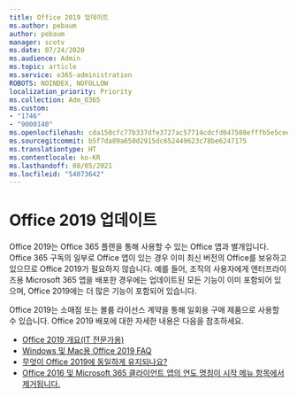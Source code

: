 ```yaml
---
title: Office 2019 업데이트
ms.author: pebaum
author: pebaum
manager: scotv
ms.date: 07/24/2020
ms.audience: Admin
ms.topic: article
ms.service: o365-administration
ROBOTS: NOINDEX, NOFOLLOW
localization_priority: Priority
ms.collection: Adm_O365
ms.custom:
- "1746"
- "9000140"
ms.openlocfilehash: cda150cfc77b337dfe3727ac57714cdcfd047508efffb5e5ceecfc0ebe4c8a27
ms.sourcegitcommit: b5f7da89a650d2915dc652449623c78be6247175
ms.translationtype: HT
ms.contentlocale: ko-KR
ms.lasthandoff: 08/05/2021
ms.locfileid: "54073642"
---
```

# <a name="update-to-office-2019"></a>Office 2019 업데이트

Office 2019는 Office 365 플랜을 통해 사용할 수 있는 Office 앱과 별개입니다. Office 365 구독의 일부로 Office 앱이 있는 경우 이미 최신 버전의 Office를 보유하고 있으므로 Office 2019가 필요하지 않습니다. 예를 들어, 조직의 사용자에게 엔터프라이즈용 Microsoft 365 앱을 배포한 경우에는 업데이트된 모든 기능이 이미 포함되어 있으며, Office 2019에는 더 많은 기능이 포함되어 있습니다.

Office 2019는 소매점 또는 볼륨 라이선스 계약을 통해 일회용 구매 제품으로 사용할 수 있습니다. Office 2019 배포에 대한 자세한 내용은 다음을 참조하세요.  

- [Office 2019 개요(IT 전문가용)](https://docs.microsoft.com/deployoffice/office2019/overview)  
- [Windows 및 Mac용 Office 2019 FAQ](https://support.microsoft.com/help/4133312)  
- [무엇이 Office 2019에 동일하게 유지되나요?](https://docs.microsoft.com/deployoffice/office2019/overview#whats-stayed-the-same-in-office-2019)  
- [Office 2016 및 Microsoft 365 클라이언트 앱의 연도 명칭이 시작 메뉴 항목에서 제거됩니다.](https://support.office.com/article/8fe5e052-76d2-49de-af30-2e84ed3da907?wt.mc_id=Alchemy_ClientDIA)